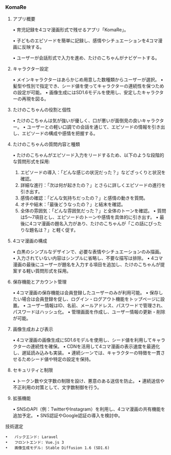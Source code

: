 ### KomaRe ###

1. アプリ概要

	•	育児記録を4コマ漫画形式で残せるアプリ「KomaRe」。

	•	子どものエピソードを簡単に記録し、感情やシチュエーションを4コマ漫画に反映する。

	•	ユーザーが会話形式で入力を進め、たけのこちゃんがナビゲートする。

2. キャラクター設定

	•	メインキャラクターはあらかじめ用意した数種類からユーザーが選択。
	•	髪型や性別で指定でき、シード値を使ってキャラクターの連続性を保つための設定が可能。
	•	画像生成にはSD1.6モデルを使用し、安定したキャラクターの再現を図る。

3. たけのこちゃんの役割と個性

	•	たけのこちゃんは気が強いが優しく、口が悪いが面倒見の良いキャラクター。
	•	ユーザーとの軽い口調での会話を通じて、エピソードの情報を引き出し、エピソードの構成や感情を把握する。

4. たけのこちゃんの質問内容と種類

	•	たけのこちゃんがエピソード入力をリードするため、以下のような段階的な質問形式を採用:
	1.	エピソードの導入：「どんな感じの状況だった？」などざっくりと状況を確認。
	2.	詳細な進行：「次は何が起きたの？」とさらに詳しくエピソードの進行を引き出す。
	3.	感情の確認：「どんな気持ちだったの？」と感情の動きを質問。
	4.	オチや結末：「最後どうなったの？」と結末を確認。
	5.	全体の雰囲気：「どんな雰囲気だった？」と全体のトーンを確認。
	•	質問は5〜7項目とし、エピソードのトーンや感情を具体的に引き出す。
	•	最後に4コマ漫画の題名入力があり、たけのこちゃんが「この話にぴったりな題名は？」と軽く促す。

5. 4コマ漫画の構成

	•	白黒のシンプルなデザインで、必要な表情やシチュエーションのみ描画。
	•	入力されていない内容はシンプルに省略し、不要な描写は排除。
	•	4コマ漫画の最後にユーザーが題名を入力する項目を追加し、たけのこちゃんが提案する軽い質問形式を採用。

6. 保存機能とアカウント管理

	•	4コマ漫画の保存機能は会員登録したユーザーのみが利用可能。
	•	保存したい場合は会員登録を促し、ログイン・ログアウト機能をトップページに設置。
	•	ユーザー情報はID、名前、メールアドレス、パスワードで管理され、パスワードはハッシュ化。
	•	管理画面を作成し、ユーザー情報の更新・削除が可能。

7. 画像生成および表示

	•	4コマ漫画の画像生成にSD1.6モデルを使用し、シード値を利用してキャラクターの連続性を確保。
	•	CDNを活用して4コマ漫画の表示速度を最適化し、遅延読み込みも実装。
	•	連続シーンでは、キャラクターの特徴を一貫させるためシード値や特定の設定を保持。

8. セキュリティと制限

	•	トークン数や文字数の制限を設け、悪意のある送信を防止。
	•	連続送信や不正利用の対策として、文字数制御を行う。

9. 拡張機能

	•	SNSのAPI（例：TwitterやInstagram）を利用し、4コマ漫画の共有機能を追加予定。
	•	SNS認証やGoogle認証の導入を検討中。

技術選定

	•	バックエンド: Laravel
	•	フロントエンド: Vue.js 3
	•	画像生成モデル: Stable Diffusion 1.6 (SD1.6)
	

